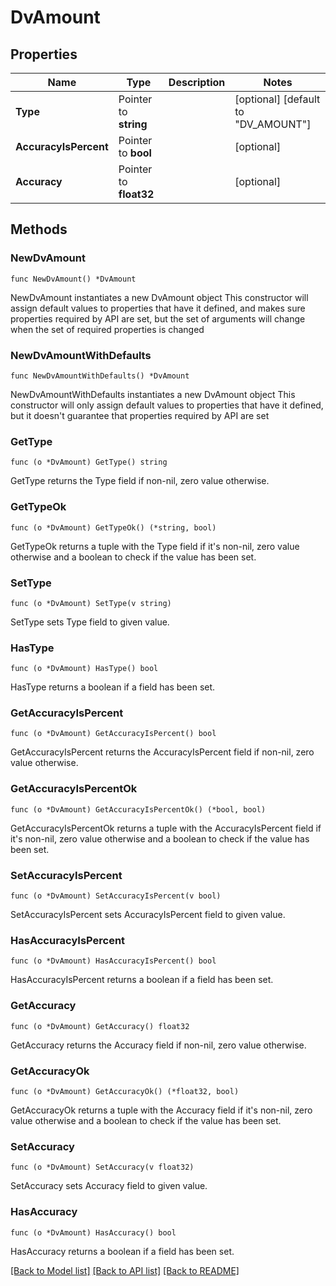 # DvAmount

## Properties

Name | Type | Description | Notes
------------ | ------------- | ------------- | -------------
**Type** | Pointer to **string** |  | [optional] [default to "DV_AMOUNT"]
**AccuracyIsPercent** | Pointer to **bool** |  | [optional] 
**Accuracy** | Pointer to **float32** |  | [optional] 

## Methods

### NewDvAmount

`func NewDvAmount() *DvAmount`

NewDvAmount instantiates a new DvAmount object
This constructor will assign default values to properties that have it defined,
and makes sure properties required by API are set, but the set of arguments
will change when the set of required properties is changed

### NewDvAmountWithDefaults

`func NewDvAmountWithDefaults() *DvAmount`

NewDvAmountWithDefaults instantiates a new DvAmount object
This constructor will only assign default values to properties that have it defined,
but it doesn't guarantee that properties required by API are set

### GetType

`func (o *DvAmount) GetType() string`

GetType returns the Type field if non-nil, zero value otherwise.

### GetTypeOk

`func (o *DvAmount) GetTypeOk() (*string, bool)`

GetTypeOk returns a tuple with the Type field if it's non-nil, zero value otherwise
and a boolean to check if the value has been set.

### SetType

`func (o *DvAmount) SetType(v string)`

SetType sets Type field to given value.

### HasType

`func (o *DvAmount) HasType() bool`

HasType returns a boolean if a field has been set.

### GetAccuracyIsPercent

`func (o *DvAmount) GetAccuracyIsPercent() bool`

GetAccuracyIsPercent returns the AccuracyIsPercent field if non-nil, zero value otherwise.

### GetAccuracyIsPercentOk

`func (o *DvAmount) GetAccuracyIsPercentOk() (*bool, bool)`

GetAccuracyIsPercentOk returns a tuple with the AccuracyIsPercent field if it's non-nil, zero value otherwise
and a boolean to check if the value has been set.

### SetAccuracyIsPercent

`func (o *DvAmount) SetAccuracyIsPercent(v bool)`

SetAccuracyIsPercent sets AccuracyIsPercent field to given value.

### HasAccuracyIsPercent

`func (o *DvAmount) HasAccuracyIsPercent() bool`

HasAccuracyIsPercent returns a boolean if a field has been set.

### GetAccuracy

`func (o *DvAmount) GetAccuracy() float32`

GetAccuracy returns the Accuracy field if non-nil, zero value otherwise.

### GetAccuracyOk

`func (o *DvAmount) GetAccuracyOk() (*float32, bool)`

GetAccuracyOk returns a tuple with the Accuracy field if it's non-nil, zero value otherwise
and a boolean to check if the value has been set.

### SetAccuracy

`func (o *DvAmount) SetAccuracy(v float32)`

SetAccuracy sets Accuracy field to given value.

### HasAccuracy

`func (o *DvAmount) HasAccuracy() bool`

HasAccuracy returns a boolean if a field has been set.


[[Back to Model list]](../README.md#documentation-for-models) [[Back to API list]](../README.md#documentation-for-api-endpoints) [[Back to README]](../README.md)


